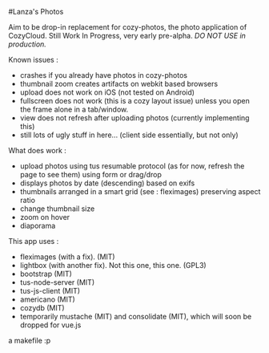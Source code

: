 #Lanza's Photos

Aim to be drop-in replacement for cozy-photos, the photo application of CozyCloud.
Still Work In Progress, very early pre-alpha. _DO NOT USE in production._

Known issues :
* crashes if you already have photos in cozy-photos
* thumbnail zoom creates artifacts on webkit based browsers
* upload does not work on iOS (not tested on Android)
* fullscreen does not work (this is a cozy layout issue) unless you open the frame alone in a tab/window.
* view does not refresh after uploading photos (currently implementing this)
* still lots of ugly stuff in here... (client side essentially, but not only)

What does work :
* upload photos using tus resumable protocol (as for now, refresh the page to see them) using form or drag/drop
* displays photos by date (descending) based on exifs
* thumbnails arranged in a smart grid (see : fleximages) preserving aspect ratio
* change thumbnail size
* zoom on hover
* diaporama

This app uses :
* fleximages (with a fix). (MIT)
* lightbox (with another fix). Not this one, this one. (GPL3)
* bootstrap (MIT)
* tus-node-server (MIT)
* tus-js-client (MIT)
* americano (MIT)
* cozydb (MIT)
* temporarily mustache (MIT) and consolidate (MIT), which will soon be dropped for vue.js

a makefile :p
